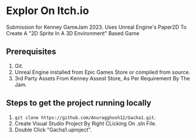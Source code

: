 # Explor On Itch.io
Submission for Kenney GameJam 2023.
Uses Unreal Engine's Paper2D To Create A "2D Sprite In A 3D Environment" Based Game
## Prerequisites

1. Git.
2. Unreal Engine installed from Epic Games Store or compiled from source.
3. 3rd Party Assets From Kenney Assest Store, As Per Requirement By The Jam.

## Steps to get the project running locally

1. `git clone https://github.com/Anuragghosh12/Gacha1.git`.
2. Create Visual Studio Project By Right CLicking On .sln File.
3. Double Click "Gacha1.uproject".
